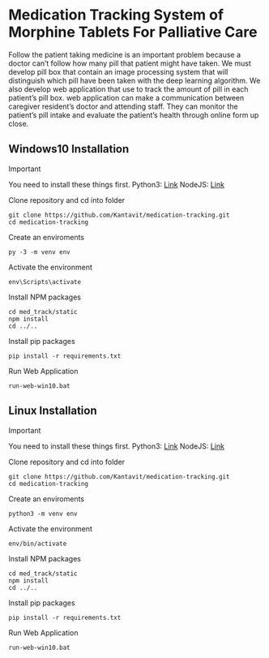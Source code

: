 # Medication Tracking System of Morphine Tablets For Palliative Care

Follow the patient taking medicine is an important problem because a doctor can’t follow how many pill that patient might have taken. We must develop pill box that contain an image processing system that will distinguish which pill have been taken with the deep learning algorithm. We also develop web application that use to track the amount of pill in each patient’s pill box. web application can make a communication between caregiver resident’s doctor and attending staff. They can monitor the patient’s pill intake and evaluate the patient’s health through online form up close.

## Windows10 Installation

> [!IMPORTANT]
> You need to install these things first.
> Python3: [Link](https://www.python.org/downloads/)
> NodeJS: [Link](https://nodejs.org/en/download/)

Clone repository and cd into folder

```
git clone https://github.com/Kantavit/medication-tracking.git
cd medication-tracking
```

Create an enviroments

```
py -3 -m venv env
```

Activate the environment

```
env\Scripts\activate
```

Install NPM packages

```
cd med_track/static
npm install
cd ../..
```

Install pip packages

```
pip install -r requirements.txt
```

Run Web Application

```
run-web-win10.bat
```

## Linux Installation

> [!IMPORTANT]
> You need to install these things first.
> Python3: [Link](https://docs.python-guide.org/starting/install3/linux/)
> NodeJS: [Link](https://github.com/nodesource/distributions)

Clone repository and cd into folder

```
git clone https://github.com/Kantavit/medication-tracking.git
cd medication-tracking
```

Create an enviroments

```
python3 -m venv env
```

Activate the environment

```
env/bin/activate
```

Install NPM packages

```
cd med_track/static
npm install
cd ../..
```

Install pip packages

```
pip install -r requirements.txt
```

Run Web Application

```
run-web-win10.bat
```

